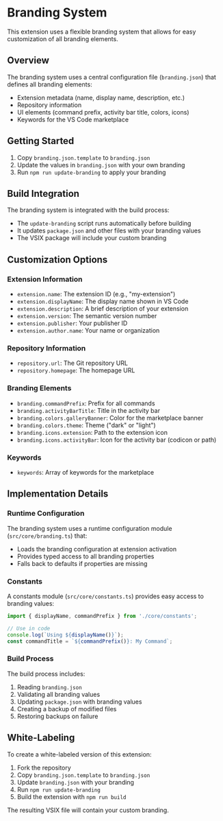 # Branding System

This extension uses a flexible branding system that allows for easy customization of all branding elements.

## Overview

The branding system uses a central configuration file (`branding.json`) that defines all branding elements:
- Extension metadata (name, display name, description, etc.)
- Repository information
- UI elements (command prefix, activity bar title, colors, icons)
- Keywords for the VS Code marketplace

## Getting Started

1. Copy `branding.json.template` to `branding.json`
2. Update the values in `branding.json` with your own branding
3. Run `npm run update-branding` to apply your branding

## Build Integration

The branding system is integrated with the build process:
- The `update-branding` script runs automatically before building
- It updates `package.json` and other files with your branding values
- The VSIX package will include your custom branding

## Customization Options

### Extension Information
- `extension.name`: The extension ID (e.g., "my-extension")
- `extension.displayName`: The display name shown in VS Code
- `extension.description`: A brief description of your extension
- `extension.version`: The semantic version number
- `extension.publisher`: Your publisher ID
- `extension.author.name`: Your name or organization

### Repository Information
- `repository.url`: The Git repository URL
- `repository.homepage`: The homepage URL

### Branding Elements
- `branding.commandPrefix`: Prefix for all commands
- `branding.activityBarTitle`: Title in the activity bar
- `branding.colors.galleryBanner`: Color for the marketplace banner
- `branding.colors.theme`: Theme ("dark" or "light")
- `branding.icons.extension`: Path to the extension icon
- `branding.icons.activityBar`: Icon for the activity bar (codicon or path)

### Keywords
- `keywords`: Array of keywords for the marketplace

## Implementation Details

### Runtime Configuration

The branding system uses a runtime configuration module (`src/core/branding.ts`) that:
- Loads the branding configuration at extension activation
- Provides typed access to all branding properties
- Falls back to defaults if properties are missing

### Constants

A constants module (`src/core/constants.ts`) provides easy access to branding values:

```typescript
import { displayName, commandPrefix } from './core/constants';

// Use in code
console.log(`Using ${displayName()}`);
const commandTitle = `${commandPrefix()}: My Command`;
```

### Build Process

The build process includes:
1. Reading `branding.json`
2. Validating all branding values
3. Updating `package.json` with branding values
4. Creating a backup of modified files
5. Restoring backups on failure

## White-Labeling

To create a white-labeled version of this extension:

1. Fork the repository
2. Copy `branding.json.template` to `branding.json`
3. Update `branding.json` with your branding
4. Run `npm run update-branding`
5. Build the extension with `npm run build`

The resulting VSIX file will contain your custom branding.